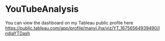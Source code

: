 # YouTubeAnalysis
You can view the dashboard on my Tableau public profile here 
https://public.tableau.com/app/profile/manvi.jha/viz/YT_16756564939490/IndiaYTDash
